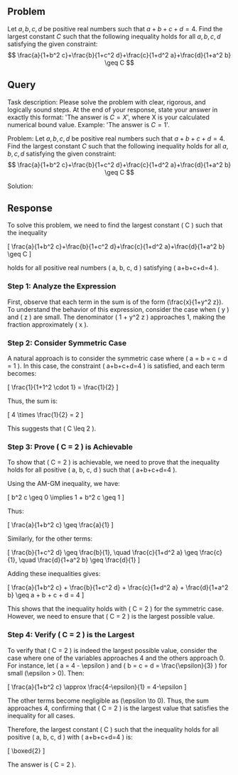 ## Problem

Let $a, b, c, d$ be positive real numbers such that $a+b+c+d=4$. Find the largest constant $C$ such that the following inequality holds for all $a, b, c, d$ satisfying the given constraint:
$$
\frac{a}{1+b^2 c}+\frac{b}{1+c^2 d}+\frac{c}{1+d^2 a}+\frac{d}{1+a^2 b} \geq C
$$

## Query

Task description: Please solve the problem with clear, rigorous, and logically sound steps. At the end of your response, state your answer in exactly this format: 'The answer is $C=X$', where X is your calculated numerical bound value. Example: 'The answer is $C=1$'.

Problem: Let $a, b, c, d$ be positive real numbers such that $a+b+c+d=4$. Find the largest constant $C$ such that the following inequality holds for all $a, b, c, d$ satisfying the given constraint:
$$
\frac{a}{1+b^2 c}+\frac{b}{1+c^2 d}+\frac{c}{1+d^2 a}+\frac{d}{1+a^2 b} \geq C
$$

Solution:

## Response

To solve this problem, we need to find the largest constant \( C \) such that the inequality

\[
\frac{a}{1+b^2 c}+\frac{b}{1+c^2 d}+\frac{c}{1+d^2 a}+\frac{d}{1+a^2 b} \geq C
\]

holds for all positive real numbers \( a, b, c, d \) satisfying \( a+b+c+d=4 \).

### Step 1: Analyze the Expression

First, observe that each term in the sum is of the form \(\frac{x}{1+y^2 z}\). To understand the behavior of this expression, consider the case when \( y \) and \( z \) are small. The denominator \( 1 + y^2 z \) approaches 1, making the fraction approximately \( x \).

### Step 2: Consider Symmetric Case

A natural approach is to consider the symmetric case where \( a = b = c = d = 1 \). In this case, the constraint \( a+b+c+d=4 \) is satisfied, and each term becomes:

\[
\frac{1}{1+1^2 \cdot 1} = \frac{1}{2}
\]

Thus, the sum is:

\[
4 \times \frac{1}{2} = 2
\]

This suggests that \( C \leq 2 \).

### Step 3: Prove \( C = 2 \) is Achievable

To show that \( C = 2 \) is achievable, we need to prove that the inequality holds for all positive \( a, b, c, d \) such that \( a+b+c+d=4 \).

Using the AM-GM inequality, we have:

\[
b^2 c \geq 0 \implies 1 + b^2 c \geq 1
\]

Thus:

\[
\frac{a}{1+b^2 c} \geq \frac{a}{1}
\]

Similarly, for the other terms:

\[
\frac{b}{1+c^2 d} \geq \frac{b}{1}, \quad \frac{c}{1+d^2 a} \geq \frac{c}{1}, \quad \frac{d}{1+a^2 b} \geq \frac{d}{1}
\]

Adding these inequalities gives:

\[
\frac{a}{1+b^2 c} + \frac{b}{1+c^2 d} + \frac{c}{1+d^2 a} + \frac{d}{1+a^2 b} \geq a + b + c + d = 4
\]

This shows that the inequality holds with \( C = 2 \) for the symmetric case. However, we need to ensure that \( C = 2 \) is the largest possible value.

### Step 4: Verify \( C = 2 \) is the Largest

To verify that \( C = 2 \) is indeed the largest possible value, consider the case where one of the variables approaches 4 and the others approach 0. For instance, let \( a = 4 - \epsilon \) and \( b = c = d = \frac{\epsilon}{3} \) for small \(\epsilon > 0\). Then:

\[
\frac{a}{1+b^2 c} \approx \frac{4-\epsilon}{1} = 4-\epsilon
\]

The other terms become negligible as \(\epsilon \to 0\). Thus, the sum approaches 4, confirming that \( C = 2 \) is the largest value that satisfies the inequality for all cases.

Therefore, the largest constant \( C \) such that the inequality holds for all positive \( a, b, c, d \) with \( a+b+c+d=4 \) is:

\[
\boxed{2}
\]

The answer is \( C = 2 \).